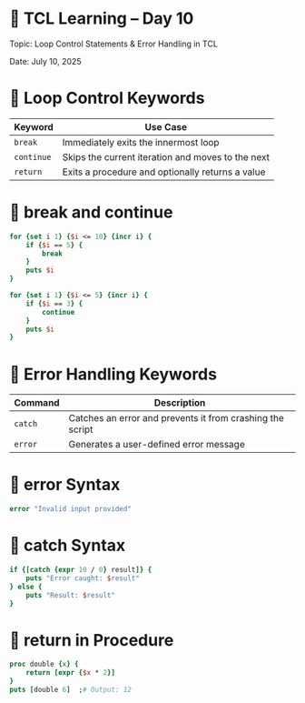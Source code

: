 # 📘 TCL Learning – Day 10

Topic: Loop Control Statements & Error Handling in TCL

Date: July 10, 2025

# 🔹 Loop Control Keywords

| Keyword  | Use Case                                          |
|----------|---------------------------------------------------|
| `break`  | Immediately exits the innermost loop              |
| `continue` | Skips the current iteration and moves to the next |
| `return` | Exits a procedure and optionally returns a value  |


# 🔸 break and continue
```tcl
for {set i 1} {$i <= 10} {incr i} {
    if {$i == 5} {
        break
    }
    puts $i
}
```
```tcl
for {set i 1} {$i <= 5} {incr i} {
    if {$i == 3} {
        continue
    }
    puts $i
}
```


# 🔹 Error Handling Keywords

| Command | Description                                                |
|---------|------------------------------------------------------------|
| `catch` | Catches an error and prevents it from crashing the script |
| `error` | Generates a user-defined error message                    |


# 🔸 error Syntax
```tcl
error "Invalid input provided"
```

# 🔸 catch Syntax
```tcl
if {[catch {expr 10 / 0} result]} {
    puts "Error caught: $result"
} else {
    puts "Result: $result"
}
```

# 🔸 return in Procedure
```tcl
proc double {x} {
    return [expr {$x * 2}]
}
puts [double 6]  ;# Output: 12
```




